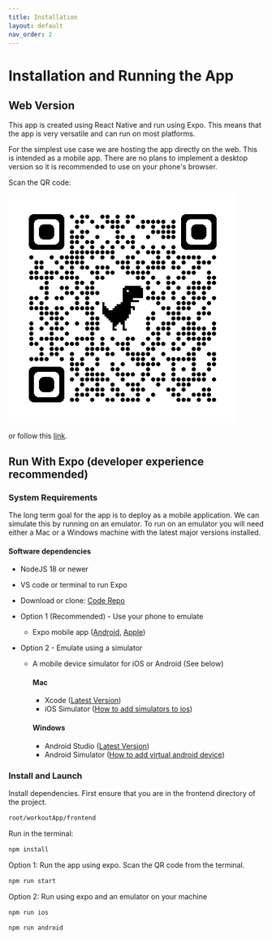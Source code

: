 ```yaml
---
title: Installation
layout: default
nav_order: 2
---
```


# Installation and Running the App

## Web Version

This app is created using React Native and run using Expo. This means that the app is very versatile and can run on most platforms.

For the simplest use case we are hosting the app directly on the web. This is intended as a mobile app. There are no plans to implement a desktop version so it is recommended to use on your phone's browser.

Scan the QR code:

<img src="assets/qrcode_shapeshiftapp.netlify.app.png">

or follow this [link](https://shapeshiftapp.netlify.app/).

## Run With Expo (developer experience recommended)

### System Requirements

The long term goal for the app is to deploy as a mobile application. We can simulate this by running on an emulator.
To run on an emulator you will need either a Mac or a Windows machine with the latest major versions installed.

#### Software dependencies

- NodeJS 18 or newer
- VS code or terminal to run Expo
- Download or clone: [Code Repo](https://github.com/jpe0824/workoutApp)
- Option 1 (Recommended) - Use your phone to emulate
  - Expo mobile app ([Android](https://play.google.com/store/apps/details?id=host.exp.exponent&hl=en_US&gl=US&pli=1), [Apple](https://apps.apple.com/us/app/expo-go/id982107779))
- Option 2 - Emulate using a simulator

  - A mobile device simulator for iOS or Android (See below)

    #### Mac

    - Xcode ([Latest Version](https://apps.apple.com/us/app/xcode/id497799835))
    - iOS Simulator ([How to add simulators to ios](https://developer.apple.com/documentation/safari-developer-tools/adding-additional-simulators))

    #### Windows

    - Android Studio ([Latest Version](https://developer.android.com/studio))
    - Android Simulator ([How to add virtual android device](https://developer.android.com/studio/run/managing-avds))

### Install and Launch

Install dependencies.
First ensure that you are in the frontend directory of the project.

```sh
root/workoutApp/frontend
```

Run in the terminal:

```sh
npm install
```

Option 1:
Run the app using expo.
Scan the QR code from the terminal.

```sh
npm run start
```

Option 2:
Run using expo and an emulator on your machine

```sh
npm run ios
```

```sh
npm run android
```
